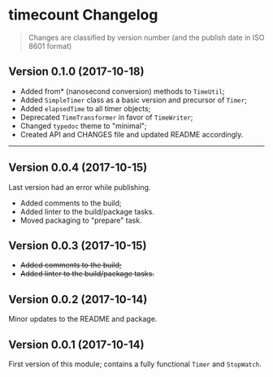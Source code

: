# timecount Changelog

> Changes are classified by version number (and the publish date in ISO 8601 format)

## Version 0.1.0 (2017-10-18)

- Added from* (nanosecond conversion) methods to `TimeUtil`;
- Added `SimpleTimer` class as a basic version and precursor of `Timer`;
- Added `elapsedTime` to all timer objects;
- Deprecated `TimeTransformer` in favor of `TimeWriter`;
- Changed `typedoc` theme to "minimal";
- Created API and CHANGES file and updated README accordingly.

---

## Version 0.0.4 (2017-10-15)

Last version had an error while publishing.

- Added comments to the build;
- Added linter to the build/package tasks.
- Moved packaging to "prepare" task.

## Version 0.0.3 (2017-10-15)

- <strike>Added comments to the build;</strike>
- <strike>Added linter to the build/package tasks.</strike>

## Version 0.0.2 (2017-10-14)

Minor updates to the README and package.

## Version 0.0.1 (2017-10-14)

First version of this module; contains a fully functional `Timer` and `StopWatch`.
